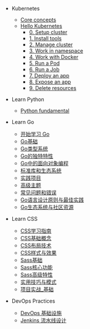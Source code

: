 - Kubernetes

  - [Core concepts](k8s/core-concepts.md)
  - [Hello Kubernetes](k8s/hello-k8s.md)
    - [0. Setup cluster](k8s/steps/0.%20setup%20cluster.md)
    - [1. Install tools](k8s/steps/1.%20install%20tools.md)
    - [2. Manage cluster](k8s/steps/2.%20manage%20a%20cluster.md)
    - [3. Work in namespace](k8s/steps/3.%20work%20in%20namespace.md)
    - [4. Work with Docker](k8s/steps/4.%20work%20with%20docker.md)
    - [5. Run a Pod](k8s/steps/5.%20run%20a%20pod.md)
    - [6. Run a Job](k8s/steps/6.%20run%20a%20job.md)
    - [7. Deploy an app](k8s/steps/7.%20deploy%20an%20app.md)
    - [8. Expose an app](k8s/steps/8.%20expose%20an%20app.md)
    - [9. Delete resources](k8s/steps/9.%20delete%20resources.md)

- Learn Python

  - [Python fundamental](python/1.python-fundamental.md)

- Learn Go

  - [开始学习 Go](learn-go/00_开始学习Go.md)
  - [Go基础](learn-go/01_Go基础.md)
  - [Go类型系统](learn-go/02_Go类型系统.md)
  - [Go的独特特性](learn-go/03_Go的独特特性.md)
  - [Go中的面向对象编程](learn-go/04_Go中的面向对象编程.md)
  - [标准库和生态系统](learn-go/05_标准库和生态系统.md)
  - [实践项目](learn-go/06_实践项目.md)
  - [高级主题](learn-go/07_高级主题.md)
  - [常见问题和错误](learn-go/08_常见问题和错误.md)
  - [Go语言设计原则与最佳实践](learn-go/09_Go语言设计原则与最佳实践.md)
  - [Go生态系统与社区资源](learn-go/10_Go生态系统与社区资源.md)

- Learn CSS

  - [CSS学习指南](learn-css/00_CSS学习指南.md)
  - [CSS基础概念](learn-css/01_CSS基础概念.md)
  - [CSS布局技术](learn-css/02_CSS布局技术.md)
  - [CSS样式与效果](learn-css/03_CSS样式与效果.md)
  - [Sass基础](learn-css/04_Sass基础.md)
  - [Sass核心功能](learn-css/05_Sass核心功能.md)
  - [Sass高级特性](learn-css/06_Sass高级特性.md)
  - [实用技巧与模式](learn-css/07_实用技巧与模式.md)
  - [项目实战_基础](learn-css/08_项目实战_基础.md)

- DevOps Practices

  - [DevOps 基础设施](devops/devops-infra-setup.md)
  - [Jenkins 流水线设计](devops/jenkins-pipeline-guide.md)